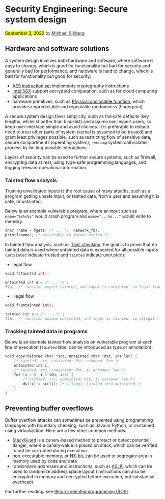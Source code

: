 # Security Engineering: Secure system design

<mark>September 2, 2022</mark> by [Michael Sjöberg](/about.html)

## Hardware and software solutions

A system design involves both hardware and software, where software is easy to change, which is good for functionality but bad for security and generally bad for performance, and hardware is hard to change, which is bad for functionality but good for security:

- [AES instruction set](https://en.wikipedia.org/wiki/AES_instruction_set) implements cryptography instructions
- [Intel SGX](https://en.wikipedia.org/wiki/Software_Guard_Extensions) support encrypted computation, such as for cloud computing applications
- hardware primitives, such as [Physical unclonable function](https://en.wikipedia.org/wiki/Physical_unclonable_function), which provides unpredictable and repeatable randomness (fingerprint)

A secure system design favor simplicity, such as fail-safe defaults (key lengths, whitelist better than blacklist) and assume non-expert users, so keep user interface simple and avoid choices. It is preferable to reduce need to trust other parts of system (kernel is assumed to be trusted) and grant least privileges possible, such as restricting flow of sensitive data, secure compartments (operating system), `seccomp` system call isolates process by limiting possible interactions.

Layers of security can be used to further secure systems, such as firewall, encrypting data at rest, using type-safe programming languages, and logging relevant operational information.

### Tainted flow analysis

Trusting unvalidated inputs is the root cause of many attacks, such as a program getting unsafe input, or tainted data, from a user and assuming it is safe, or untainted:

Below is an example vulnerable program, where an input such as `name="%s%s%s"` would crash program and `name="...%n..."` would write to memory.

```c
char *name = fgets( /* ... */, network_fd);
printf(name); /* vulnerable to format string */
```

In tainted flow analysis, such as [Taint checking](https://en.wikipedia.org/wiki/Taint_checking), the goal is to prove that no tainted data is used where untainted data is expected for all possible inputs (`untainted` indicate trusted and `tainted` indicate untrusted):

- legal flow

```c
void f(tainted int);

untainted int a = /* ... */ ;
f(a); /* function expect tainted, and input is untainted, so legal flow */
```

- illegal flow

```c
void f(untainted int);

tainted int a = /* ... */ ;
f(a); /* function assume untainted, and input is tainted, so illegal flow */
```

### Tracking tainted data in programs

Below is an example tainted flow analysis on vulnerable program at each line of execution (`tainted` label can be introduced as type or annotation).
    
```c
void copy(tainted char *src, untainted char *dst, int len) {
    /* tainted: src; untainted: dst; unknown: len */
    untainted int i;
    /* tainted: src; untainted: dst, i; unknown: len */
    for (i = 0; i < len; i++) {
        /* tainted: src; untainted: dst, i; unknown: len */
        dst[i] = src[i]; /* illegal, tainted into untainted */
    }
}
```

## Preventing buffer overflows

Buffer overflow attacks can sometimes be prevented using programming languages with boundary checking, such as Java or Python, or contained using virtualization. Here are a few other common methods:

- [StackGuard](https://www.usenix.org/legacy/publications/library/proceedings/sec98/full_papers/cowan/cowan.pdf) is a canary-based method to protect or detect potential danger, where a canary-value is placed on stack, which can be verified to not be corrupted during execution
- non-executable memory, or [NX-bit](https://en.wikipedia.org/wiki/NX_bit), can be used to segregate area in memory used by code and data
- randomized addresses and instructions, such as [ASLR](https://en.wikipedia.org/wiki/Address_space_layout_randomization), which can be used to randomize address space layout (instructions can also be encrypted in memory and decrypted before execution, but substantial overhead)

For further reading, see [Return-oriented programming (ROP)](https://en.wikipedia.org/wiki/Return-oriented_programming).
